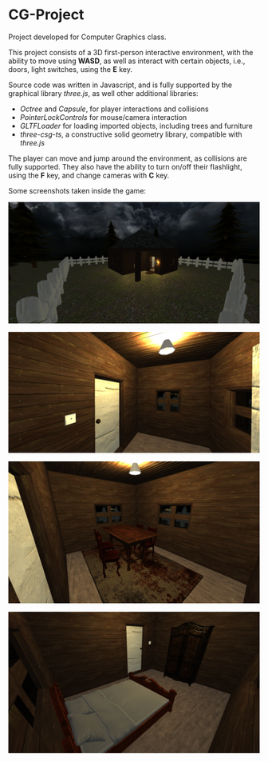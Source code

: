 # CG-Project

Project developed for Computer Graphics class.

This project consists of a 3D first-person interactive environment, with the ability to move using __WASD__, as well as 
interact with certain objects, i.e., doors, light switches, using the __E__ key.

Source code was written in Javascript, and is fully supported by the graphical library _three.js_, as well other
additional libraries:
- _Octree_ and _Capsule_, for player interactions and collisions
- _PointerLockControls_ for mouse/camera interaction
- _GLTFLoader_ for loading imported objects, including trees and furniture
- _three-csg-ts_, a constructive solid geometry library, compatible with _three.js_

The player can move and jump around the environment, as collisions are fully supported.
They also have the ability to turn on/off their flashlight, using the __F__ key, and change cameras with __C__ key.

Some screenshots taken inside the game:

![Outside](img/outside.png)

![Hallway](img/hallway.png)

![Living Room](img/living_room.png)

![Bedroom](img/bedroom.png)